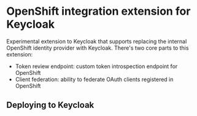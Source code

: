 # OpenShift integration extension for Keycloak

Experimental extension to Keycloak that supports replacing the internal OpenShift identity provider with Keycloak. There's two core parts to this extension:

* Token review endpoint: custom token introspection endpoint for OpenShift
* Client federation: ability to federate OAuth clients registered in OpenShift

## Deploying to Keycloak

